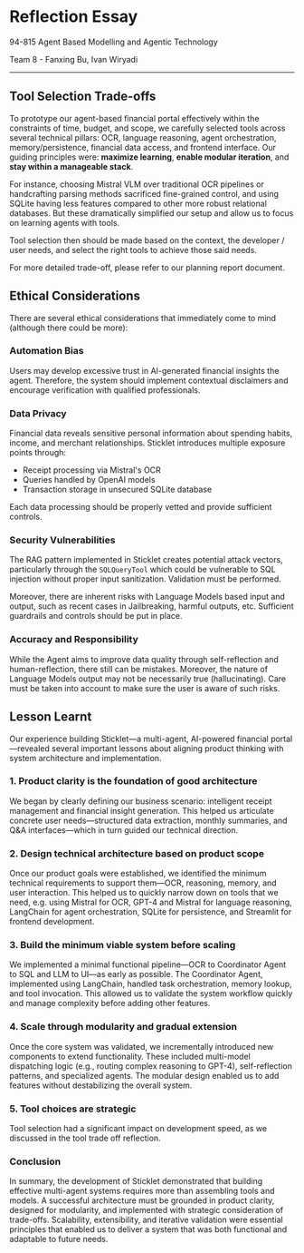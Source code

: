 # Reflection Essay

94-815 Agent Based Modelling and Agentic Technology

Team 8 - Fanxing Bu, Ivan Wiryadi

---

## Tool Selection Trade-offs
To prototype our agent-based financial portal effectively within the constraints of time, budget, and scope, we carefully selected tools across several technical pillars: OCR, language reasoning, agent orchestration, memory/persistence, financial data access, and frontend interface. Our guiding principles were: **maximize learning**, **enable modular iteration**, and **stay within a manageable stack**.

For instance, choosing Mistral VLM over traditional OCR pipelines or handcrafting parsing methods sacrificed fine-grained control, and using SQLite having less features compared to other more robust relational databases. But these dramatically simplified our setup and allow us to focus on learning agents with tools. 

Tool selection then should be made based on the context, the developer / user needs, and select the right tools to achieve those said needs. 

For more detailed trade-off, please refer to our planning report document.

## Ethical Considerations

There are several ethical considerations that immediately come to mind (although there could be more):

### Automation Bias

Users may develop excessive trust in AI-generated financial insights the agent. Therefore, the system should implement contextual disclaimers and encourage verification with qualified professionals.

### Data Privacy

Financial data reveals sensitive personal information about spending habits, income, and merchant relationships. Sticklet introduces multiple exposure points through:

- Receipt processing via Mistral's OCR
- Queries handled by OpenAI models
- Transaction storage in unsecured SQLite database

Each data processing should be properly vetted and provide sufficient controls. 

### Security Vulnerabilities

The RAG pattern implemented in Sticklet creates potential attack vectors, particularly through the `SQLQueryTool` which could be vulnerable to SQL injection without proper input sanitization. Validation must be performed. 

Moreover, there are inherent risks with Language Models based input and output, such as recent cases in Jailbreaking, harmful outputs, etc. Sufficient guardrails and controls should be put in place.  

### Accuracy and Responsibility

While the Agent aims to improve data quality through self-reflection and human-reflection, there still can be mistakes. Moreover, the nature of Language Models output may not be necessarily true (hallucinating). Care must be taken into account to make sure the user is aware of such risks. 

## Lesson Learnt

Our experience building Sticklet—a multi-agent, AI-powered financial portal—revealed several important lessons about aligning product thinking with system architecture and implementation.

### 1. Product clarity is the foundation of good architecture

We began by clearly defining our business scenario: intelligent receipt management and financial insight generation. This helped us articulate concrete user needs—structured data extraction, monthly summaries, and Q&A interfaces—which in turn guided our technical direction.

### 2. Design technical architecture based on product scope

Once our product goals were established, we identified the minimum technical requirements to support them—OCR, reasoning, memory, and user interaction. This helped us to quickly narrow down on tools that we need, e.g. using Mistral for OCR, GPT-4 and Mistral for language reasoning, LangChain for agent orchestration, SQLite for persistence, and Streamlit for frontend development. 

### 3. Build the minimum viable system before scaling

We implemented a minimal functional pipeline—OCR to Coordinator Agent to SQL and LLM to UI—as early as possible. The Coordinator Agent, implemented using LangChain, handled task orchestration, memory lookup, and tool invocation. This allowed us to validate the system workflow quickly and manage complexity before adding other features. 

### 4. Scale through modularity and gradual extension

Once the core system was validated, we incrementally introduced new components to extend functionality. These included multi-model dispatching logic (e.g., routing complex reasoning to GPT-4), self-reflection patterns, and specialized agents. The modular design enabled us to add features without destabilizing the overall system.

### 5. Tool choices are strategic

Tool selection had a significant impact on development speed, as we discussed in the tool trade off reflection. 

### Conclusion

In summary, the development of Sticklet demonstrated that building effective multi-agent systems requires more than assembling tools and models. A successful architecture must be grounded in product clarity, designed for modularity, and implemented with strategic consideration of trade-offs. Scalability, extensibility, and iterative validation were essential principles that enabled us to deliver a system that was both functional and adaptable to future needs.
